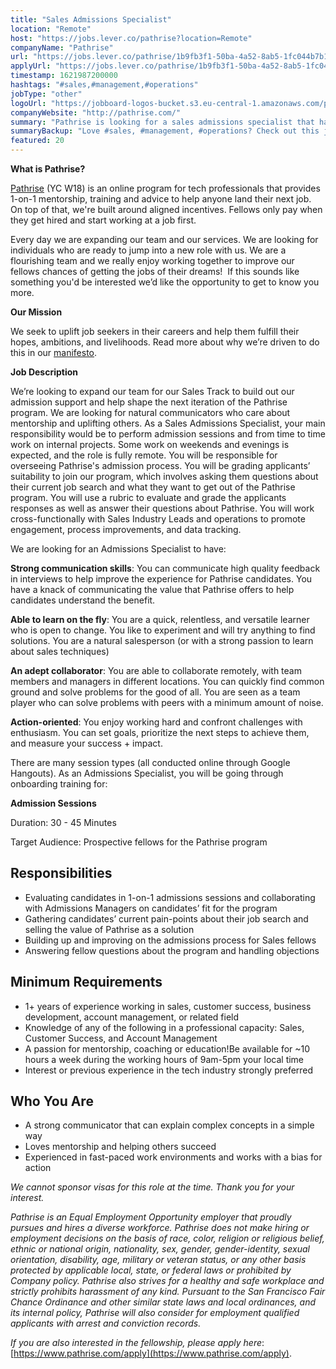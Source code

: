 ```yaml
---
title: "Sales Admissions Specialist"
location: "Remote"
host: "https://jobs.lever.co/pathrise?location=Remote"
companyName: "Pathrise"
url: "https://jobs.lever.co/pathrise/1b9fb3f1-50ba-4a52-8ab5-1fc044b7b131"
applyUrl: "https://jobs.lever.co/pathrise/1b9fb3f1-50ba-4a52-8ab5-1fc044b7b131/apply"
timestamp: 1621987200000
hashtags: "#sales,#management,#operations"
jobType: "other"
logoUrl: "https://jobboard-logos-bucket.s3.eu-central-1.amazonaws.com/pathrise"
companyWebsite: "http://pathrise.com/"
summary: "Pathrise is looking for a sales admissions specialist that has 1+ years of experience working in sales, customer success, business development, account management, or related field."
summaryBackup: "Love #sales, #management, #operations? Check out this job post!"
featured: 20
---
```


**What is Pathrise?**

[Pathrise](https://www.pathrise.com/) (YC W18) is an online program for tech professionals that provides 1-on-1 mentorship, training and advice to help anyone land their next job. On top of that, we're built around aligned incentives. Fellows only pay when they get hired and start working at a job first.

Every day we are expanding our team and our services. We are looking for individuals who are ready to jump into a new role with us. We are a flourishing team and we really enjoy working together to improve our fellows chances of getting the jobs of their dreams!  If this sounds like something you'd be interested we’d like the opportunity to get to know you more.

**Our Mission**

We seek to uplift job seekers in their careers and help them fulfill their hopes, ambitions, and livelihoods. Read more about why we’re driven to do this in our [manifesto](https://www.pathrise.com/manifesto).

**Job Description** 

We’re looking to expand our team for our Sales Track to build out our admission support and help shape the next iteration of the Pathrise program. We are looking for natural communicators who care about mentorship and uplifting others. As a Sales Admissions Specialist, your main responsibility would be to perform admission sessions and from time to time work on internal projects. Some work on weekends and evenings is expected, and the role is fully remote. You will be responsible for overseeing Pathrise's admission process. You will be grading applicants’ suitability to join our program, which involves asking them questions about their current job search and what they want to get out of the Pathrise program. You will use a rubric to evaluate and grade the applicants responses as well as answer their questions about Pathrise. You will work cross-functionally with Sales Industry Leads and operations to promote engagement, process improvements, and data tracking. 

We are looking for an Admissions Specialist to have: 

**Strong communication skills**: You can communicate high quality feedback in interviews to help improve the experience for Pathrise candidates. You have a knack of communicating the value that Pathrise offers to help candidates understand the benefit.

**Able to learn on the fly**: You are a quick, relentless, and versatile learner who is open to change. You like to experiment and will try anything to find solutions. You are a natural salesperson (or with a strong passion to learn about sales techniques)

**An adept collaborator**: You are able to collaborate remotely, with team members and managers in different locations. You can quickly find common ground and solve problems for the good of all. You are seen as a team player who can solve problems with peers with a minimum amount of noise.

**Action-oriented**: You enjoy working hard and confront challenges with enthusiasm. You can set goals, prioritize the next steps to achieve them, and measure your success + impact. 

There are many session types (all conducted online through Google Hangouts). As an Admissions Specialist, you will be going through onboarding training for: 

**Admission Sessions**

Duration: 30 - 45 Minutes

Target Audience: Prospective fellows for the Pathrise program

## Responsibilities

*   Evaluating candidates in 1-on-1 admissions sessions and collaborating with Admissions Managers on candidates’ fit for the program
*   Gathering candidates’ current pain-points about their job search and selling the value of Pathrise as a solution
*   Building up and improving on the admissions process for Sales fellows
*   Answering fellow questions about the program and handling objections

## Minimum Requirements

*   1+ years of experience working in sales, customer success, business development, account management, or related field
*   Knowledge of any of the following in a professional capacity: Sales, Customer Success, and Account Management
*   A passion for mentorship, coaching or education!Be available for ~10 hours a week during the working hours of 9am-5pm your local time
*   Interest or previous experience in the tech industry strongly preferred

## Who You Are

*   A strong communicator that can explain complex concepts in a simple way
*   Loves mentorship and helping others succeed
*   Experienced in fast-paced work environments and works with a bias for action

_We cannot sponsor visas for this role at the time. Thank you for your interest._

_Pathrise is an Equal Employment Opportunity employer that proudly pursues and hires a diverse workforce. Pathrise does not make hiring or employment decisions on the basis of race, color, religion or religious belief, ethnic or national origin, nationality, sex, gender, gender-identity, sexual orientation, disability, age, military or veteran status, or any other basis protected by applicable local, state, or federal laws or prohibited by Company policy. Pathrise also strives for a healthy and safe workplace and strictly prohibits harassment of any kind. Pursuant to the San Francisco Fair Chance Ordinance and other similar state laws and local ordinances, and its internal policy, Pathrise will also consider for employment qualified applicants with arrest and conviction records._

_If you are also interested in the fellowship, please apply here_: [https://www.pathrise.com/apply](https://www.pathrise.com/apply).
